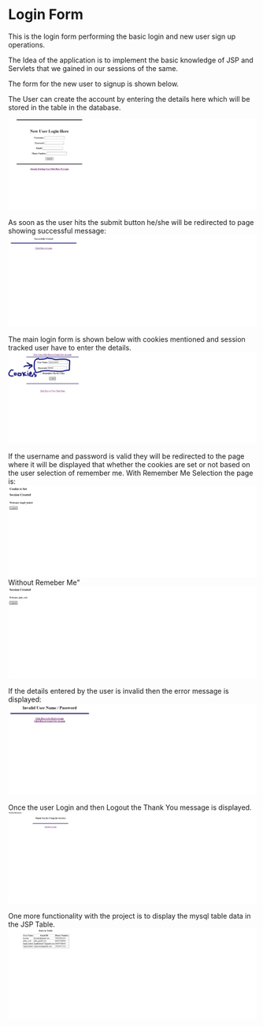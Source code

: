 # Login Form
This is the login form performing the basic login and new user sign up operations. 

The Idea of the application is to implement the basic knowledge of JSP and Servlets that we gained in our sessions of the same.

The form for the new user to signup is shown below. 

The User can create the account by entering the details here which will be stored in the table in the database.

![New User Sign UP](/Two.jpg?raw=true "New User Signup Form")

As soon as the user hits the submit button he/she will be redirected to page showing successful message:
![Success](/Five.jpg?raw=true "Success")

The main login form is shown below with cookies mentioned and session tracked user have to enter the details.
![Login Form](/One.jpg?raw=true "Login Form")

If the username and password is valid they will be redirected to the page where it will be displayed that whether the cookies are set or not based on the user selection of remember me.
With Remember Me Selection the page is:
![Cookie Set](/Four.jpg?raw=true "Remember Me")
Without Remeber Me"
![No Cookie Set](/Three.jpg?raw=true "Without Remember Me")

If the details entered by the user is invalid then the error message is displayed:
![Error](/Six.jpg?raw=true "Error Message")

Once the user Login and then Logout the Thank You message is displayed.
![Thank You](/Eight.jpg?raw=true "Logout")

One more functionality with the project is to display the mysql table data in the JSP Table.
![Data in Table](/Seven.jpg?raw=true "Table")
